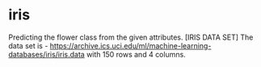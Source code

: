 # iris
Predicting the flower class from the given attributes. [IRIS DATA SET]
The data set is - https://archive.ics.uci.edu/ml/machine-learning-databases/iris/iris.data with 150 rows and 4 columns.
